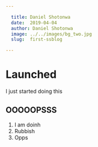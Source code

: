 ```yaml
---

  title: Daniel Shotonwa
  date:  2019-04-04
  author: Daniel Shotonwa
  image: ../../images/bg_two.jpg
  slug:  first-ssblog

---
```

# Launched


I just started doing this

## OOOOOPSSS

1. I am doinh
2. Rubbish
3. Opps
